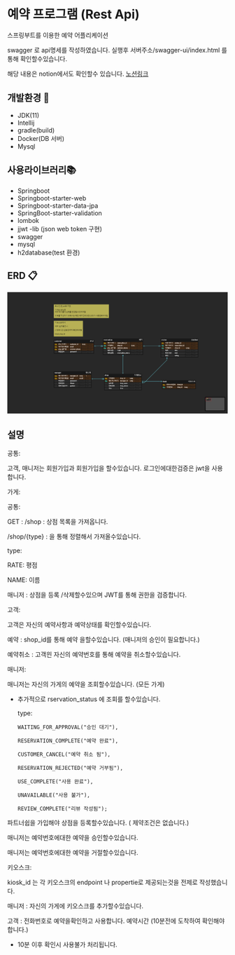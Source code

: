 # 예약 프로그램 (Rest Api)

스프링부트를 이용한 예약 어플리케이션

swagger 로 api명세를 작성하였습니다. 실행후 서버주소/swagger-ui/index.html 를통해 확인할수있습니다.

해당 내용은 notion에서도 확인할수 있습니다. <a href="https://feelingxd.notion.site/Reservation-c14d3cd3490f4d6d97eb43a052ff7b58"> 노션링크</a>
## 개발환경 🔨

- JDK(11)
- Intellij
- gradle(build)
- Docker(DB 서버)
- Mysql

## 사용라이브러리📚

- Springboot
- Springboot-starter-web
- Springboot-starter-data-jpa
- SpringBoot-starter-validation
- lombok
- jjwt -lib (json web token 구현)
- swagger
- mysql
- h2database(test 환경)

## ERD 📋

![alt](img/ERD.png)

## 설명

공통: 

고객, 매니저는 회원가입과 회원가입을 할수있습니다. 로그인에대한검증은 jwt을 사용합니다.

가게: 

공통:

GET : /shop : 상점 목록을 가져옵니다.

/shop/{type} : 을 통해 정렬해서 가져올수있습니다.

type: 

RATE: 평점

NAME: 이름

매니저 : 상점을 등록 /삭제할수있으며 JWT를 통해 권한을  검증합니다.

고객:

고객은 자신의 예약사항과 예약상태를 확인할수있습니다.

예약 :  shop_id를 통해 예약 을할수있습니다. (매니저의 승인이 필요합니다.)

예약취소 : 고객읜 자신의 예약번호를 통해 예약을 취소할수있습니다.

매니저:

매니저는 자신의 가게의 예약을 조회할수있습니다. (모든 가게)

- 추가적으로 rservation_status 에 조회를 할수있습니다.
    
    type:
    
    `WAITING_FOR_APPROVAL("승인 대기"),`
    
    `RESERVATION_COMPLETE("예약 완료"),`
    
    `CUSTOMER_CANCEL("예약 취소 됨"),`
    
    `RESERVATION_REJECTED("예약 거부됨"),`
    
    `USE_COMPLETE("사용 완료"),`
    
    `UNAVAILABLE("사용 불가"),`
    
    `REVIEW_COMPLETE("리뷰 작성됨");`
    

파트너쉽을 가입해야 상점을 등록할수있습니다. ( 제약조건은 없습니다.)

매니저는 예약번호에대한 예약을 승인할수있습니다.

매니저는 예약번호에대한 예약을 거절할수있습니다.

키오스크:

kiosk_id 는 각 키오스크의 endpoint 나 propertie로 제공되는것을 전제로 작성했습니다.

매니저 : 자신의 가게에 키오스크를 추가할수있습니다.

고객 : 전화번호로 예약을확인하고 사용합니다. 예약시간 (10분전에 도착하여 확인해야합니다.)

- 10분 이후 확인시 사용불가 처리됩니다.

